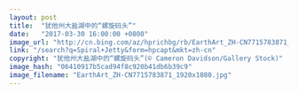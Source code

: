 ```yaml
---
layout: post
title:  "犹他州大盐湖中的“螺旋码头”"
date:   "2017-03-30 16:00:00 +0800"
image_url: "http://cn.bing.com/az/hprichbg/rb/EarthArt_ZH-CN7715783871_1920x1080.jpg"
link: "/search?q=Spiral+Jetty&form=hpcapt&mkt=zh-cn"
copyright: "犹他州大盐湖中的“螺旋码头”(© Cameron Davidson/Gallery Stock)"
image_hash: "06410917b5cad94f8c920b41db6b39c9"
image_filename: "EarthArt_ZH-CN7715783871_1920x1080.jpg"
---
```

